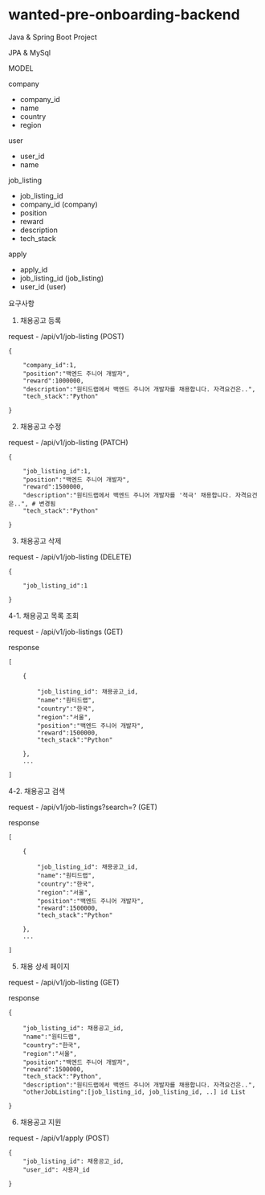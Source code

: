 # wanted-pre-onboarding-backend
Java & Spring Boot Project

JPA & MySql
 
MODEL

company
- company_id
- name
- country 
- region
  
user
- user_id
- name

job_listing
- job_listing_id
- company_id (company)
- position
- reward
- description
- tech_stack

apply
- apply_id
- job_listing_id (job_listing)
- user_id (user)

요구사항

1. 채용공고 등록

request - /api/v1/job-listing (POST)

	{
  
		"company_id":1,
		"position":"백엔드 주니어 개발자",
		"reward":1000000,
		"description":"원티드랩에서 백엔드 주니어 개발자를 채용합니다. 자격요건은..",
		"tech_stack":"Python"
    
	}

2. 채용공고 수정

request - /api/v1/job-listing (PATCH)

	{
	
		"job_listing_id":1,
		"position":"백엔드 주니어 개발자",
		"reward":1500000, 
		"description":"원티드랩에서 백엔드 주니어 개발자를 '적극' 채용합니다. 자격요건은..", # 변경됨
		"tech_stack":"Python"
	
	}

3. 채용공고 삭제

request - /api/v1/job-listing (DELETE)
	
	{
	
		"job_listing_id":1
	
	}

4-1. 채용공고 목록 조회

request - /api/v1/job-listings (GET)

response

	[
	
		{
		
			"job_listing_id": 채용공고_id,
			"name":"원티드랩",
			"country":"한국",
			"region":"서울",
			"position":"백엔드 주니어 개발자",
			"reward":1500000,
			"tech_stack":"Python"
		
		},
		...
	
	]
  
4-2. 채용공고 검색

request - /api/v1/job-listings?search=? (GET)

response

	[
	
		{
		
			"job_listing_id": 채용공고_id,
			"name":"원티드랩",
			"country":"한국",
			"region":"서울",
			"position":"백엔드 주니어 개발자",
			"reward":1500000,
			"tech_stack":"Python"
		
		},
		...
	
	]

5. 채용 상세 페이지

request - /api/v1/job-listing (GET)

response

	{
	
		"job_listing_id": 채용공고_id,
		"name":"원티드랩",
		"country":"한국",
		"region":"서울",
		"position":"백엔드 주니어 개발자",
		"reward":1500000,
		"tech_stack":"Python",
		"description":"원티드랩에서 백엔드 주니어 개발자를 채용합니다. 자격요건은..",
		"otherJobListing":[job_listing_id, job_listing_id, ..] id List
	
	}

6. 채용공고 지원

request - /api/v1/apply (POST)

	{
		"job_listing_id": 채용공고_id,
		"user_id": 사용자_id
	
	}













